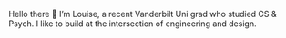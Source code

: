 Hello there 👋
I’m Louise, a recent Vanderbilt Uni grad who studied CS & Psych. I like to build at the intersection of engineering and design.
